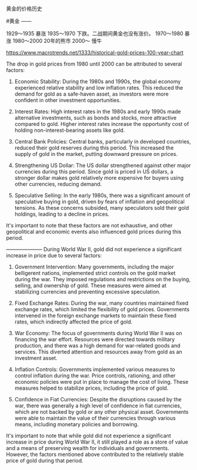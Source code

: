 黄金的价格历史

#黄金
——

1929～1935 暴涨
1935～1970 下跌。二战期间黄金也没有涨价。
1970～1980 暴涨
1980～2000 20年的熊市
2000～ 	  慢牛



https://www.macrotrends.net/1333/historical-gold-prices-100-year-chart

The drop in gold prices from 1980 until 2000 can be attributed to several factors:

1. Economic Stability: During the 1980s and 1990s, the global economy experienced relative stability and low inflation rates. This reduced the demand for gold as a safe-haven asset, as investors were more confident in other investment opportunities.

2. Interest Rates: High interest rates in the 1980s and early 1990s made alternative investments, such as bonds and stocks, more attractive compared to gold. Higher interest rates increase the opportunity cost of holding non-interest-bearing assets like gold.

3. Central Bank Policies: Central banks, particularly in developed countries, reduced their gold reserves during this period. This increased the supply of gold in the market, putting downward pressure on prices.

4. Strengthening US Dollar: The US dollar strengthened against other major currencies during this period. Since gold is priced in US dollars, a stronger dollar makes gold relatively more expensive for buyers using other currencies, reducing demand.

5. Speculative Selling: In the early 1980s, there was a significant amount of speculative buying in gold, driven by fears of inflation and geopolitical tensions. As these concerns subsided, many speculators sold their gold holdings, leading to a decline in prices.

It's important to note that these factors are not exhaustive, and other geopolitical and economic events also influenced gold prices during this period.


———————
During World War II, gold did not experience a significant increase in price due to several factors:

1. Government Intervention: Many governments, including the major belligerent nations, implemented strict controls on the gold market during the war. They imposed regulations and restrictions on the buying, selling, and ownership of gold. These measures were aimed at stabilizing currencies and preventing excessive speculation.

2. Fixed Exchange Rates: During the war, many countries maintained fixed exchange rates, which limited the flexibility of gold prices. Governments intervened in the foreign exchange markets to maintain these fixed rates, which indirectly affected the price of gold.

3. War Economy: The focus of governments during World War II was on financing the war effort. Resources were directed towards military production, and there was a high demand for war-related goods and services. This diverted attention and resources away from gold as an investment asset.

4. Inflation Controls: Governments implemented various measures to control inflation during the war. Price controls, rationing, and other economic policies were put in place to manage the cost of living. These measures helped to stabilize prices, including the price of gold.

5. Confidence in Fiat Currencies: Despite the disruptions caused by the war, there was generally a high level of confidence in fiat currencies, which are not backed by gold or any other physical asset. Governments were able to maintain the value of their currencies through various means, including monetary policies and borrowing.

It's important to note that while gold did not experience a significant increase in price during World War II, it still played a role as a store of value and a means of preserving wealth for individuals and governments. However, the factors mentioned above contributed to the relatively stable price of gold during that period.
